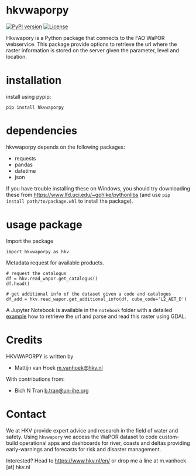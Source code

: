 # hkvwaporpy
[![PyPI version](https://img.shields.io/pypi/v/hkvwaporpy.svg)](https://pypi.org/project/hkvwaporpy)
[![License](https://img.shields.io/badge/License-BSD%203--Clause-blue.svg)](https://opensource.org/licenses/BSD-3-Clause)

Hkvwapory is a Python package that connects to the FAO WaPOR webservice.
This package provide options to retrieve the url where the raster information is stored on the server given the parameter, level and location.

# installation
install using pypip:

`pip install hkvwaporpy`

# dependencies
hkvwaporpy depends on the following packages:
- requests
- pandas
- datetime
- json

If you have trouble installing these on Windows, you should try downloading these from https://www.lfd.uci.edu/~gohlke/pythonlibs (and use `pip install path/to/package.whl` to install the package).

# usage package
Import the package

    import hkvwaporpy as hkv    
    
Metadata request for available products.

    # request the catalogus
    df = hkv.read_wapor.get_catalogus()
    df.head()
    
    # get additional info of the dataset given a code and catalogus
    df_add = hkv.read_wapor.get_additional_info(df, cube_code='L2_AET_D')
     
A Jupyter Notebook is available in the `notebook` folder with a detailed [example](https://nbviewer.jupyter.org/github/HKV-products-services/hkvwaporpy/blob/master/notebook/example%20usage%20hkvwaporpy.ipynb "example usage notebook.ipynb") how to retrieve the url and parse and read this raster using GDAL.

# Credits
HKVWAPORPY is written by
- Mattijn van Hoek m.vanhoek@hkv.nl

With contributions from:
- Bich N Tran b.tran@un-ihe.org


# Contact
We at HKV provide expert advice and research in the field of water and safety. Using `hkvwapory` we access the WaPOR dataset to code custom-build operational apps and dashboards for river, coasts and deltas providing early-warnings and forecasts for risk and disaster management.

Interested? Head to https://www.hkv.nl/en/ or drop me a line at m.vanhoek [at] hkv.nl
    
